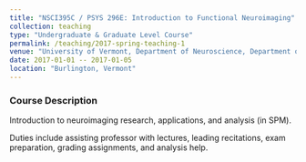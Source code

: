 ```yaml
---
title: "NSCI395C / PSYS 296E: Introduction to Functional Neuroimaging"
collection: teaching
type: "Undergraduate & Graduate Level Course"
permalink: /teaching/2017-spring-teaching-1
venue: "University of Vermont, Department of Neuroscience, Department of Psychological Science"
date: 2017-01-01 -- 2017-01-05
location: "Burlington, Vermont"
---
```


### Course Description
Introduction to neuroimaging research, applications, and analysis (in SPM).  

Duties include assisting professor with lectures, leading recitations, exam preparation, grading assignments, and analysis help.
